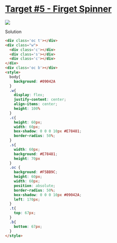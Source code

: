 # [Target #5 - Firget Spinner](https://cssbattle.dev/play/17)

![](https://cssbattle.dev/targets/17.png)

Solution

```HTML
<div class='oc t'></div>
<div class="w">
  <div class='c'></div>
  <div class='s'></div>
  <div class='c'></div>
</div>
<div class='oc b'></div>
<style>
  body{
    background: #09042A
  }
  .w{
    display: flex;
    justify-content: center;
    align-items: center;
    height: 100%
  }
  .c{
    height: 60px;
    width: 60px;
    box-shadow: 0 0 0 10px #E78481;
    border-radius: 50%;
  }
  .s{
    width: 60px;
    background: #E78481;
    height: 70px
  }
  .oc {
    background: #F5BB9C;
    height: 60px;
    width: 60px;
    position: absolute;
    border-radius: 50%;
    box-shadow: 0 0 0 10px #09042A;
    left: 170px;
  }
  .t{
    top: 67px;
  }
  .b{
    bottom: 67px;
  }
</style>
```